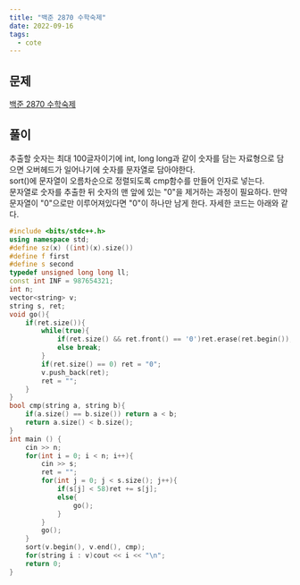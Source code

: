 ```yaml
---
title: "백준 2870 수학숙제"
date: 2022-09-16
tags:
  - cote
---
```


## 문제

[백준 2870 수학숙제](https://www.acmicpc.net/problem/2870)

## 풀이

추출할 숫자는 최대 100글자이기에 int, long long과 같이 숫자를 담는 자료형으로 담으면 오버헤드가 일어나기에 숫자를 문자열로 담아야한다. <br/>
sort()에 문자열이 오름차순으로 정렬되도록 cmp함수를 만들어 인자로 넣는다.<br/>
문자열로 숫자를 추출한 뒤 숫자의 맨 앞에 있는 "0"을 제거하는 과정이 필요하다. 만약 문자열이 "0"으로만 이루어져있다면 "0"이 하나만 남게 한다. 자세한 코드는 아래와 같다.

```cpp
#include <bits/stdc++.h>
using namespace std;
#define sz(x) ((int)(x).size())
#define f first
#define s second
typedef unsigned long long ll;
const int INF = 987654321;
int n;
vector<string> v;
string s, ret;
void go(){
	if(ret.size()){
		while(true){
			if(ret.size() && ret.front() == '0')ret.erase(ret.begin());
			else break;
		}
		if(ret.size() == 0) ret = "0";
		v.push_back(ret);
		ret = "";
	}
}
bool cmp(string a, string b){
	if(a.size() == b.size()) return a < b;
	return a.size() < b.size();
}
int main () {
	cin >> n;
	for(int i = 0; i < n; i++){
		cin >> s;
	 	ret = "";
		for(int j = 0; j < s.size(); j++){
			if(s[j] < 58)ret += s[j];
			else{
				go();
			}
		}
		go();
	}
	sort(v.begin(), v.end(), cmp);
	for(string i : v)cout << i << "\n";
	return 0;
}
```
